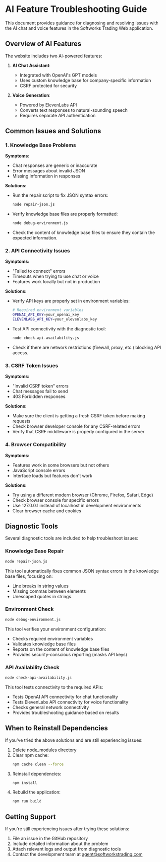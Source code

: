 # AI Feature Troubleshooting Guide

This document provides guidance for diagnosing and resolving issues with the AI chat and voice features in the Softworks Trading Web application.

## Overview of AI Features

The website includes two AI-powered features:

1. **AI Chat Assistant**: 
   - Integrated with OpenAI's GPT models
   - Uses custom knowledge base for company-specific information
   - CSRF protected for security

2. **Voice Generation**:
   - Powered by ElevenLabs API
   - Converts text responses to natural-sounding speech
   - Requires separate API authentication

## Common Issues and Solutions

### 1. Knowledge Base Problems

**Symptoms:**
- Chat responses are generic or inaccurate
- Error messages about invalid JSON
- Missing information in responses

**Solutions:**
- Run the repair script to fix JSON syntax errors:
  ```bash
  node repair-json.js
  ```
- Verify knowledge base files are properly formatted:
  ```bash
  node debug-environment.js
  ```
- Check the content of knowledge base files to ensure they contain the expected information.

### 2. API Connectivity Issues

**Symptoms:**
- "Failed to connect" errors
- Timeouts when trying to use chat or voice
- Features work locally but not in production

**Solutions:**
- Verify API keys are properly set in environment variables:
  ```bash
  # Required environment variables
  OPENAI_API_KEY=your_openai_key
  ELEVENLABS_API_KEY=your_elevenlabs_key
  ```
- Test API connectivity with the diagnostic tool:
  ```bash
  node check-api-availability.js
  ```
- Check if there are network restrictions (firewall, proxy, etc.) blocking API access.

### 3. CSRF Token Issues

**Symptoms:**
- "Invalid CSRF token" errors
- Chat messages fail to send
- 403 Forbidden responses

**Solutions:**
- Make sure the client is getting a fresh CSRF token before making requests
- Check browser developer console for any CSRF-related errors
- Verify that CSRF middleware is properly configured in the server

### 4. Browser Compatibility

**Symptoms:**
- Features work in some browsers but not others
- JavaScript console errors
- Interface loads but features don't work

**Solutions:**
- Try using a different modern browser (Chrome, Firefox, Safari, Edge)
- Check browser console for specific errors
- Use 127.0.0.1 instead of localhost in development environments
- Clear browser cache and cookies

## Diagnostic Tools

Several diagnostic tools are included to help troubleshoot issues:

### Knowledge Base Repair

```bash
node repair-json.js
```

This tool automatically fixes common JSON syntax errors in the knowledge base files, focusing on:
- Line breaks in string values
- Missing commas between elements
- Unescaped quotes in strings

### Environment Check

```bash
node debug-environment.js
```

This tool verifies your environment configuration:
- Checks required environment variables
- Validates knowledge base files
- Reports on the content of knowledge base files
- Provides security-conscious reporting (masks API keys)

### API Availability Check

```bash
node check-api-availability.js
```

This tool tests connectivity to the required APIs:
- Tests OpenAI API connectivity for chat functionality
- Tests ElevenLabs API connectivity for voice functionality
- Checks general network connectivity
- Provides troubleshooting guidance based on results

## When to Reinstall Dependencies

If you've tried the above solutions and are still experiencing issues:

1. Delete node_modules directory
2. Clear npm cache:
   ```bash
   npm cache clean --force
   ```
3. Reinstall dependencies:
   ```bash
   npm install
   ```
4. Rebuild the application:
   ```bash
   npm run build
   ```

## Getting Support

If you're still experiencing issues after trying these solutions:

1. File an issue in the GitHub repository
2. Include detailed information about the problem
3. Attach relevant logs and output from diagnostic tools
4. Contact the development team at agent@softworkstrading.com